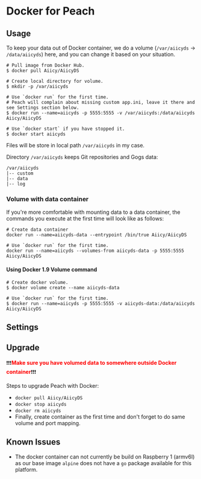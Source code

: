 # Docker for Peach

## Usage

To keep your data out of Docker container, we do a volume (`/var/aiicyds` -> `/data/aiicyds`) here, and you can change it based on your situation.

```
# Pull image from Docker Hub.
$ docker pull Aiicy/AiicyDS

# Create local directory for volume.
$ mkdir -p /var/aiicyds

# Use `docker run` for the first time. 
# Peach will complain about missing custom app.ini, leave it there and see Settings section below.
$ docker run --name=aiicyds -p 5555:5555 -v /var/aiicyds:/data/aiicyds Aiicy/AiicyDS

# Use `docker start` if you have stopped it.
$ docker start aiicyds
```

Files will be store in local path `/var/aiicyds` in my case.

Directory `/var/aiicyds` keeps Git repositories and Gogs data:

    /var/aiicyds
    |-- custom
    |-- data
    |-- log

### Volume with data container

If you're more comfortable with mounting data to a data container, the commands you execute at the first time will look like as follows:

```
# Create data container
docker run --name=aiicyds-data --entrypoint /bin/true Aiicy/AiicyDS

# Use `docker run` for the first time.
docker run --name=aiicyds --volumes-from aiicyds-data -p 5555:5555 Aiicy/AiicyDS
```

#### Using Docker 1.9 Volume command

```
# Create docker volume.
$ docker volume create --name aiicyds-data

# Use `docker run` for the first time.
$ docker run --name=aiicyds -p 5555:5555 -v aiicyds-data:/data/aiicyds Aiicy/AiicyDS
```

## Settings



## Upgrade

:exclamation::exclamation::exclamation:<span style="color: red">**Make sure you have volumed data to somewhere outside Docker container**</span>:exclamation::exclamation::exclamation:

Steps to upgrade Peach with Docker:

- `docker pull Aiicy/AiicyDS`
- `docker stop aiicyds`
- `docker rm aiicyds`
- Finally, create container as the first time and don't forget to do same volume and port mapping.

## Known Issues

- The docker container can not currently be build on Raspberry 1 (armv6l) as our base image `alpine` does not have a `go` package available for this platform.
